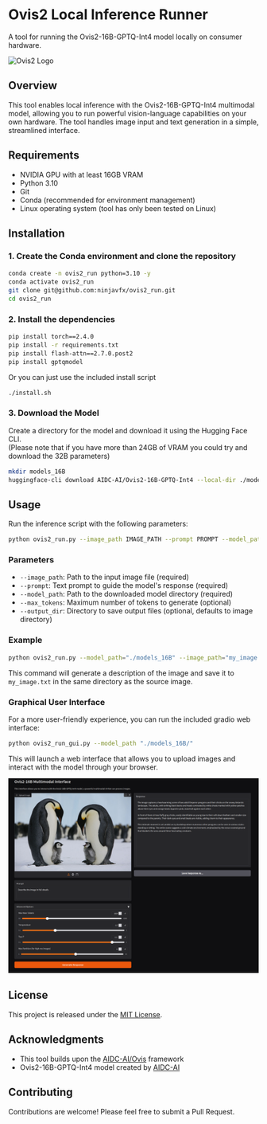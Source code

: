 # Ovis2 Local Inference Runner

A tool for running the Ovis2-16B-GPTQ-Int4 model locally on consumer hardware.

![Ovis2 Logo](https://cdn-uploads.huggingface.co/production/uploads/637aebed7ce76c3b834cea37/3IK823BZ8w-mz_QfeYkDn.png)

## Overview

This tool enables local inference with the Ovis2-16B-GPTQ-Int4 multimodal model, allowing you to run powerful vision-language capabilities on your own hardware. The tool handles image input and text generation in a simple, streamlined interface.

## Requirements

- NVIDIA GPU with at least 16GB VRAM
- Python 3.10
- Git
- Conda (recommended for environment management)
- Linux operating system (tool has only been tested on Linux)

## Installation

### 1. Create the Conda environment and clone the repository

```bash
conda create -n ovis2_run python=3.10 -y
conda activate ovis2_run
git clone git@github.com:ninjavfx/ovis2_run.git
cd ovis2_run
```

### 2. Install the dependencies

```bash
pip install torch==2.4.0
pip install -r requirements.txt
pip install flash-attn==2.7.0.post2
pip install gptqmodel

```

Or you can just use the included install script

```bash
./install.sh
```

### 3. Download the Model

Create a directory for the model and download it using the Hugging Face CLI.  
(Please note that if you have more than 24GB of VRAM you could try and download the 32B parameters)

```bash
mkdir models_16B
huggingface-cli download AIDC-AI/Ovis2-16B-GPTQ-Int4 --local-dir ./models_16B
```


## Usage

Run the inference script with the following parameters:

```bash
python ovis2_run.py --image_path IMAGE_PATH --prompt PROMPT --model_path MODEL_PATH [--max_tokens MAX_TOKENS] [--output_dir OUTPUT_DIR] 
```

### Parameters

- `--image_path`: Path to the input image file (required)
- `--prompt`: Text prompt to guide the model's response (required)
- `--model_path`: Path to the downloaded model directory (required)
- `--max_tokens`: Maximum number of tokens to generate (optional)
- `--output_dir`: Directory to save output files (optional, defaults to image directory)

### Example

```bash
python ovis2_run.py --model_path="./models_16B" --image_path="my_image.jpg" --prompt="Describe the image without using any special characters except for commas and periods"
```

This command will generate a description of the image and save it to `my_image.txt` in the same directory as the source image.

### Graphical User Interface

For a more user-friendly experience, you can run the included gradio web interface:

```bash
python ovis2_run_gui.py --model_path "./models_16B/"
```

This will launch a web interface that allows you to upload images and interact with the model through your browser.

![Gradio UI](./extras/gradio.png)

## License

This project is released under the [MIT License](LICENSE.md).

## Acknowledgments

- This tool builds upon the [AIDC-AI/Ovis](https://github.com/AIDC-AI/Ovis) framework
- Ovis2-16B-GPTQ-Int4 model created by [AIDC-AI](https://github.com/AIDC-AI)

## Contributing

Contributions are welcome! Please feel free to submit a Pull Request.
